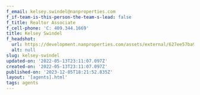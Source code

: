 ```yaml
---
f_email: kelsey.swindel@nanproperties.com
f_if-team-is-this-person-the-team-s-lead: false
f_title: Realtor Associate
f_cell-phone: 'C: 409.344.1669'
title: Kelsey Swindel
f_headshot:
  url: https://development.nanproperties.com/assets/external/627ee57ba9508429019b53a7_kelsey20swindel-1.jpeg
  alt: null
slug: kelsey-swindel
updated-on: '2022-05-13T23:11:07.097Z'
created-on: '2022-05-13T23:11:07.097Z'
published-on: '2023-12-05T18:21:52.835Z'
layout: '[agents].html'
tags: agents
---
```



